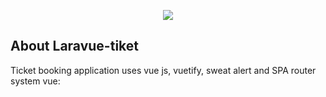 <p align="center"><img src="https://raw.githubusercontent.com/andihoerudin24/laravue_tiket/master/Capture.PNG"></p>

## About Laravue-tiket


Ticket booking application uses vue js, vuetify, sweat alert and SPA router system vue:

